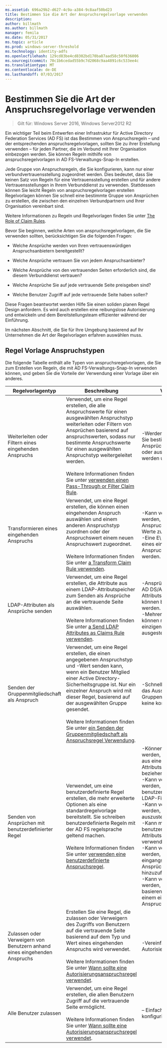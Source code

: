 ```yaml
---
ms.assetid: 696a29b2-d627-4c9a-a384-9c8aaf50bd23
title: Bestimmen Sie die Art der Anspruchsregelvorlage verwenden
description: 
author: billmath
ms.author: billmath
manager: femila
ms.date: 05/31/2017
ms.topic: article
ms.prod: windows-server-threshold
ms.technology: identity-adfs
ms.openlocfilehash: 129cd83be4cd8302bd170ba87aad58c50f636006
ms.sourcegitcommit: 70c1b6cedad55b9c7d2068c9aa4891c6c533ee4c
ms.translationtype: MT
ms.contentlocale: de-DE
ms.lasthandoff: 07/03/2017
---
```

# <a name="determine-the-type-of-claim-rule-template-to-use"></a>Bestimmen Sie die Art der Anspruchsregelvorlage verwenden

>Gilt für: Windows Server 2016, Windows Server2012 R2

Ein wichtiger Teil beim Entwerfen einer Infrastruktur für Active Directory Federation Services \(AD FS\) ist das Bestimmen von Anspruchsregeln – und der entsprechenden anspruchsregelvorlagen, sollten Sie zu ihrer Erstellung verwenden – für jeden Partner, die im Verbund mit Ihrer Organisation einbezogen werden. Sie können Regeln mithilfe von anspruchsregelvorlagen in AD FS-Verwaltungs-Snap-In erstellen.  
  
Jede Gruppe von Anspruchsregeln, die Sie konfigurieren, kann nur einer verbundvertrauensstellung zugeordnet werden. Dies bedeutet, dass Sie keinen Satz von Regeln für eine Vertrauensstellung erstellen und für andere Vertrauensstellungen in Ihrem Verbunddienst zu verwenden. Stattdessen können Sie leicht Regeln von anspruchsregelvorlagen erstellen Regelvorlagen können Sie schnell eine bestimmte Gruppe von Ansprüchen zu erstellen, die zwischen den einzelnen Verbundpartnern und Ihrer Organisation vereinbart sind.  
  
Weitere Informationen zu Regeln und Regelvorlagen finden Sie unter [The Role of Claim Rules](The-Role-of-Claim-Rules.md).  
  
Bevor Sie beginnen, welche Arten von anspruchsregelvorlagen, die Sie verwenden sollten, berücksichtigen Sie die folgenden Fragen:  
  
-   Welche Ansprüche werden von Ihren vertrauenswürdigen Anspruchsanbietern bereitgestellt?  
  
-   Welche Ansprüche vertrauen Sie von jedem Anspruchsanbieter?  
  
-   Welche Ansprüche von den vertrauenden Seiten erforderlich sind, die diesem Verbunddienst vertrauen?  
  
-   Welche Ansprüche Sie auf jede vertrauende Seite preisgeben sind?  
  
-   Welche Benutzer Zugriff auf jede vertrauende Seite haben sollen?  
  
Diese Fragen beantwortet werden Hilfe Sie einen soliden planen Regel Design anfordern. Es wird auch erstellen eine reibungslose Autorisierung und entwickeln und dem Bereitstellungsteam effizienter während der Einführung.  
  
Im nächsten Abschnitt, die Sie für Ihre Umgebung basierend auf Ihr Unternehmen die Art der Regelvorlagen erfahren auswählen muss.  
  
## <a name="claim-rule-template-types"></a>Regel Vorlage Anspruchstypen  
Die folgende Tabelle enthält alle Typen von anspruchsregelvorlagen, die Sie zum Erstellen von Regeln, die mit AD FS-Verwaltungs-Snap-In verwenden können, und geben Sie die Vorteile der Verwendung einer Vorlage über ein anderes.  
  
|Regelvorlagentyp|Beschreibung|Vorteile|Nachteile|  
|----------------------|---------------|--------------|-----------------|  
|Weiterleiten oder Filtern eines eingehenden Anspruchs|Verwendet, um eine Regel erstellen, die alle Anspruchswerte für einen ausgewählten Anspruchstyp weiterleiten oder Filtern von Ansprüchen basierend auf anspruchswerten, sodass nur bestimmte Anspruchswerte für einen ausgewählten Anspruchstyp weitergeleitet werden.<br /><br />Weitere Informationen finden Sie unter [verwenden einen Pass-Through or Filter Claim Rule](When-to-Use-a-Pass-Through-or-Filter-Claim-Rule.md).|-Werden kann, wählen Sie bestimmte Ansprüche akzeptiert oder ausgestellt werden unverändert|-Anspruch, Typ und Wert geändert werden können|  
|Transformieren eines eingehenden Anspruchs|Verwendet, um eine Regel erstellen, die können einen eingehenden Anspruch auswählen und einem anderen Anspruchstyp zuordnen oder der Anspruchswert einem neuen Anspruchswert zugeordnet.<br /><br />Weitere Informationen finden Sie unter [a Transform Claim Rule verwenden](When-to-Use-a-Transform-Claim-Rule.md).|-Kann verwendet werden, um Anspruchstypen oder -Werte zu normalisieren.<br />-Eine E\ E-Mail-Suffix eines eingehenden Anspruchs kann ersetzt werden.|-Komplexere zeichenfolgenersetzungen erfordern eine benutzerdefinierte Regel|  
|LDAP-Attributen als Ansprüche senden|Verwendet, um eine Regel erstellen, die Attribute aus einem LDAP-Attributspeicher zum Senden als Ansprüche an die vertrauende Seite auswählen.<br /><br />Weitere Informationen finden Sie unter [a Send LDAP Attributes as Claims Rule verwenden](When-to-Use-a-Send-LDAP-Attributes-as-Claims-Rule.md).|-Ansprüche aus jeder AD DS\/AD LDS-Attributspeichers können beziehen werden.<br />-Mehrere Ansprüche können mithilfe einer einzigen Regel ausgestellt werden|-Langsame Leistung als Folge der kontosuche<br />-Einen benutzerdefinierte LDAP-Filter kann nicht für Abfragen verwenden werden.|  
|Senden der Gruppenmitgliedschaft als Anspruch|Verwendet, um eine Regel erstellen, die einen angegebenen Anspruchstyp und -Wert senden kann, wenn ein Benutzer Mitglied einer Active Directory-Sicherheitsgruppe ist. Nur ein einzelner Anspruch wird mit dieser Regel, basierend auf der ausgewählten Gruppe gesendet.<br /><br />Weitere Informationen finden Sie unter [ein Senden der Gruppenmitgliedschaft als Anspruchsregel Verwendung](When-to-Use-a-Send-Group-Membership-as-a-Claim-Rule.md).|-Schnelle Leistung für das Ausstellen von Gruppenansprüchen, keine kontosuche.|-Benutzer muss ein Mitglied einer lokalen Active Directory-Gruppe sein.|  
|Senden von Ansprüchen mit benutzerdefinierter Regel|Verwendet, um eine benutzerdefinierte Regel erstellen, die mehr erweiterte Optionen als eine standardregelvorlage bereitstellt. Sie schreiben benutzerdefinierte Regeln mit der AD FS regelsprache geltend machen.<br /><br />Weitere Informationen finden Sie unter [verwenden eine benutzerdefinierte Anspruchsregel](When-to-Use-a-Custom-Claim-Rule.md).|-Können verwendet werden, um Ansprüche aus einem SQL-Attributspeicher beziehen<br />-Kann verwendet werden, um einen benutzerdefinierten LDAP-Filter anzugeben<br />-Kann verwendet werden, um eine PPID auszustellen.<br />-Kann mit einem benutzerdefinierten Attributspeicher verwendet werden<br />-Kann verwendet werden, um nur dem eingangsanspruchssatz Ansprüche hinzuzufügen.<br />-Kann verwendet werden, um Ansprüche basierend auf mehr als einem eingehenden Anspruch senden|-Schwieriger konfigurieren \-einige Zeit möglicherweise werden erforderlich um anfänglich Kenntnisse in der anspruchsregelsprache zu erhalten|  
|Zulassen oder Verweigern von Benutzern anhand eines eingehenden Anspruchs|Erstellen Sie eine Regel, die zulassen oder Verweigern des Zugriffs von Benutzern auf die vertrauende Seite basierend auf dem Typ und Wert eines eingehenden Anspruchs wird verwendet.<br /><br />Weitere Informationen finden Sie unter [Wann sollte eine Autorisierungsanspruchsregel verwendet](When-to-Use-an-Authorization-Claim-Rule.md).|-Vereinfacht den Autorisierungsprozess|– Erfordert, dass nur ein Anspruchstyp und -Wert Anspruch angegeben werden<br />-Für den Mustervergleich für Anspruchswerte wird nicht unterstützt werden.|  
|Alle Benutzer zulassen|Verwendet, um eine Regel erstellen, die allen Benutzern Zugriff auf die vertrauende Seite ermöglicht.<br /><br />Weitere Informationen finden Sie unter [Wann sollte eine Autorisierungsanspruchsregel verwendet](When-to-Use-an-Authorization-Claim-Rule.md).|– Einfach zu konfigurieren.|-Weniger sicher als die zulassen oder verweigern Benutzer basierend auf einer Vorlage eingehenden Anspruchs|  
  

